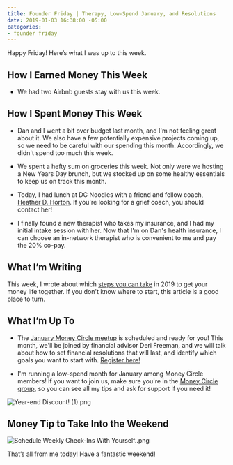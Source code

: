 ```yaml
---
title: Founder Friday | Therapy, Low-Spend January, and Resolutions
date: 2019-01-03 16:38:00 -05:00
categories:
- founder friday
---
```


Happy Friday! Here’s what I was up to this week.

## How I Earned Money This Week

* We had two Airbnb guests stay with us this week.

## How I Spent Money This Week

* Dan and I went a bit over budget last month, and I'm not feeling great about it. We also have a few potentially expensive projects coming up, so we need to be careful with our spending this month. Accordingly, we didn't spend too much this week. 

* We spent a hefty sum on groceries this week. Not only were we hosting a New Years Day brunch, but we stocked up on some healthy essentials to keep us on track this month.

* Today, I had lunch at DC Noodles with a friend and fellow coach, [Heather D. Horton](https://www.heatherdhorton.com/). If you're looking for a grief coach, you should contact her!

* I finally found a new therapist who takes my insurance, and I had my initial intake session with her. Now that I'm on Dan's health insurance, I can choose an in-network therapist who is convenient to me and pay the 20% co-pay.

## What I’m Writing

This week, I wrote about which [steps you can take](https://www.maggiegermano.com/blog/how-to-get-your-financial-life-in-order-in-2019/) in 2019 to get your money life together. If you don't know where to start, this article is a good place to turn.

## What I’m Up To

* The [January Money Circle meetup](https://www.eventbrite.com/e/money-circle-financial-resolutions-that-last-tickets-54309667678) is scheduled and ready for you! This month, we'll be joined by financial advisor Deri Freeman, and we will talk about how to set financial resolutions that will last, and identify which goals you want to start with. [Register here!](https://www.eventbrite.com/e/money-circle-financial-resolutions-that-last-tickets-54309667678)

* I'm running a low-spend month for January among Money Circle members! If you want to join us, make sure you're in the [Money Circle group](https://www.facebook.com/groups/MoneyCircleGroup), so you can see all my tips and ask for support if you need it!

![Year-end Discount! (1).png](/uploads/Year-end%20Discount!%20(1).png)

## Money Tip to Take Into the Weekend

![Schedule Weekly Check-Ins With Yourself..png](/uploads/Schedule%20Weekly%20Check-Ins%20With%20Yourself..png)

That’s all from me today! Have a fantastic weekend!
